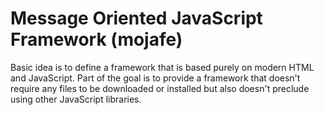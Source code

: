 # Message Oriented JavaScript Framework (mojafe)
Basic idea is to define a framework that is based purely on modern HTML and JavaScript. Part of the goal is to provide a framework that doesn't require any files to be downloaded or installed but also doesn't preclude using other JavaScript libraries.
